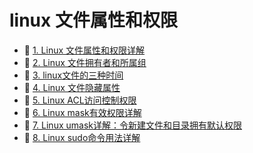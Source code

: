 # linux 文件属性和权限

* 📄 [1. Linux 文件属性和权限详解](siyuan://blocks/20231110105237-6vj74h0)
* 📄 [2. Linux 文件拥有者和所属组](siyuan://blocks/20231110105237-4ptjmen)
* 📄 [3. linux文件的三种时间](siyuan://blocks/20240426113738-6brncn4)
* 📄 [4. Linux 文件隐藏属性](siyuan://blocks/20231110105237-27tsh3j)
* 📄 [5. Linux ACL访问控制权限](siyuan://blocks/20231110105237-3oquv3c)
* 📄 [6. Linux mask有效权限详解](siyuan://blocks/20231110105237-cz79885)
* 📄 [7. Linux umask详解：令新建文件和目录拥有默认权限](siyuan://blocks/20231110105237-dvi304y)
* 📄 [8. Linux sudo命令用法详解](siyuan://blocks/20231110105237-p8m7zix)

　　‍
